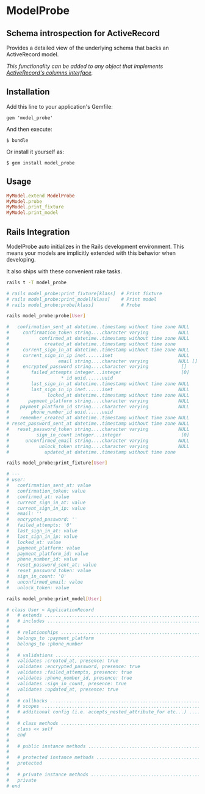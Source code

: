# ModelProbe

## Schema introspection for ActiveRecord

Provides a detailed view of the underlying schema that backs an ActiveRecord model.

*This functionality can be added to any object that implements [ActiveRecord's columns interface](http://rubydoc.info/docs/rails/ActiveRecord/ModelSchema/ClassMethods#columns-instance_method).*

## Installation

Add this line to your application's Gemfile:

    gem 'model_probe'

And then execute:

    $ bundle

Or install it yourself as:

    $ gem install model_probe

## Usage

```ruby
MyModel.extend ModelProbe
MyModel.probe
MyModel.print_fixture
MyModel.print_model
```

## Rails Integration

ModelProbe auto initializes in the Rails development environment.
This means your models are implicitly extended with this behavior when developing.

It also ships with these convenient rake tasks.

```sh
rails t -T model_probe

# rails model_probe:print_fixture[klass]  # Print fixture
# rails model_probe:print_model[klass]    # Print model
# rails model_probe:probe[klass]          # Probe
```

```sh
rails model_probe:probe[User]

#   confirmation_sent_at datetime..timestamp without time zone NULL
#     confirmation_token string....character varying           NULL
#           confirmed_at datetime..timestamp without time zone NULL
#             created_at datetime..timestamp without time zone
#     current_sign_in_at datetime..timestamp without time zone NULL
#     current_sign_in_ip inet......inet                        NULL
#                  email string....character varying           NULL []
#     encrypted_password string....character varying            []
#        failed_attempts integer...integer                      [0]
#                   * id uuid......uuid
#        last_sign_in_at datetime..timestamp without time zone NULL
#        last_sign_in_ip inet......inet                        NULL
#              locked_at datetime..timestamp without time zone NULL
#       payment_platform string....character varying           NULL
#    payment_platform_id string....character varying           NULL
#        phone_number_id uuid......uuid
#    remember_created_at datetime..timestamp without time zone NULL
# reset_password_sent_at datetime..timestamp without time zone NULL
#   reset_password_token string....character varying           NULL
#          sign_in_count integer...integer                      [0]
#      unconfirmed_email string....character varying           NULL
#           unlock_token string....character varying           NULL
#             updated_at datetime..timestamp without time zone
```

```sh
rails model_probe:print_fixture[User]

# ---
# user:
#   confirmation_sent_at: value
#   confirmation_token: value
#   confirmed_at: value
#   current_sign_in_at: value
#   current_sign_in_ip: value
#   email: ''
#   encrypted_password: ''
#   failed_attempts: '0'
#   last_sign_in_at: value
#   last_sign_in_ip: value
#   locked_at: value
#   payment_platform: value
#   payment_platform_id: value
#   phone_number_id: value
#   reset_password_sent_at: value
#   reset_password_token: value
#   sign_in_count: '0'
#   unconfirmed_email: value
#   unlock_token: value
```

```sh
rails model_probe:print_model[User]

# class User < ApplicationRecord
#   # extends ...................................................................
#   # includes ..................................................................
#
#   # relationships .............................................................
#   belongs_to :payment_platform
#   belongs_to :phone_number
#
#   # validations ...............................................................
#   validates :created_at, presence: true
#   validates :encrypted_password, presence: true
#   validates :failed_attempts, presence: true
#   validates :phone_number_id, presence: true
#   validates :sign_in_count, presence: true
#   validates :updated_at, presence: true
#
#   # callbacks .................................................................
#   # scopes ....................................................................
#   # additional config (i.e. accepts_nested_attribute_for etc...) ..............
#
#   # class methods .............................................................
#   class << self
#   end
#
#   # public instance methods ...................................................
#
#   # protected instance methods ................................................
#   protected
#
#   # private instance methods ..................................................
#   private
# end
```
